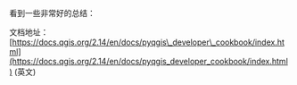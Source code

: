 看到一些非常好的总结：

文档地址：[https://docs.qgis.org/2.14/en/docs/pyqgis\_developer\_cookbook/index.html](https://docs.qgis.org/2.14/en/docs/pyqgis_developer_cookbook/index.html) (英文)